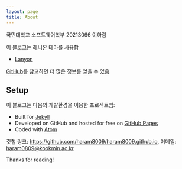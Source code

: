 ```yaml
---
layout: page
title: About
---
```


<p class="message">
  국민대학교 소프트웨어학부 20213066 이하람
</p>

이 블로그는 레니온 테마를 사용함
* [Lanyon](http://lanyon.getpoole.com)

[GitHub](https://github.com/poole)를 참고하면 더 많은 정보를 얻을 수 있음.

## Setup

이 블로그는 다음의 개발환경을 이용한 프로젝트임:

* Built for [Jekyll](https://jekyllrb.com)
* Developed on GitHub and hosted for free on [GitHub Pages](https://pages.github.com)
* Coded with [Atom](https://atom.io)

<p>깃헙 링크: <a href="https://github.com/haram8009/haram8009.github.io">https://github.com/haram8009/haram8009.github.io</a>, 이메일: <a href="haram0809@kookmin.ac.kr">haram0809@kookmin.ac.kr</a></p>

Thanks for reading!
